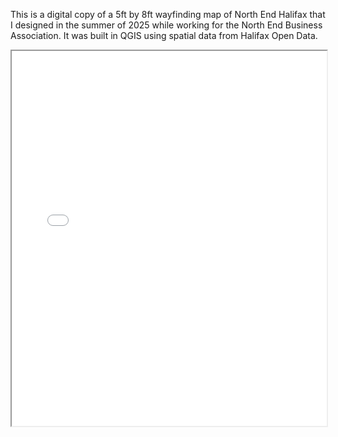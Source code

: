 This is a digital copy of a 5ft by 8ft wayfinding map of North End Halifax that I designed in the summer of 2025 while working for the North End Business Association. It was built in QGIS using spatial data from Halifax Open Data.


<iframe src="Wayfinding map.pdf" width="100%" height="600px"></iframe>
